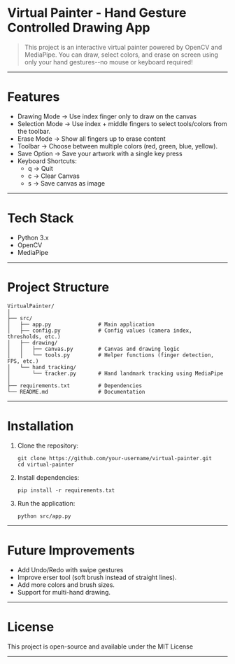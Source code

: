 # Virtual Painter - Hand Gesture Controlled Drawing App
> This project is an interactive virtual painter powered by OpenCV and MediaPipe. You can draw, select colors, and erase on screen using only your hand gestures--no mouse or keyboard required!

---

# Features

- Drawing Mode -> Use index finger only to draw on the canvas
- Selection Mode -> Use index + middle fingers to select tools/colors from the toolbar.
- Erase Mode -> Show all fingers up to erase content
- Toolbar -> Choose between multiple colors (red, green, blue, yellow).
- Save Option -> Save your artwork with a single key press
- Keyboard Shortcuts:
    - q -> Quit
    - c -> Clear Canvas
    - s -> Save canvas as image

---

# Tech Stack
- Python 3.x
- OpenCV 
- MediaPipe

---

# Project Structure
```
VirtualPainter/
│
├── src/
│   ├── app.py               # Main application
│   ├── config.py            # Config values (camera index, thresholds, etc.)
│   ├── drawing/
│   │   ├── canvas.py        # Canvas and drawing logic
│   │   └── tools.py         # Helper functions (finger detection, FPS, etc.)
│   └── hand_tracking/
│       └── tracker.py       # Hand landmark tracking using MediaPipe
│
├── requirements.txt         # Dependencies
└── README.md                # Documentation
```

---

# Installation
1. Clone the repository:
    ```
    git clone https://github.com/your-username/virtual-painter.git
    cd virtual-painter
    ```
2. Install dependencies:
    ```
    pip install -r requirements.txt
    ```
3. Run the application:
    ```
    python src/app.py
    ```

---

# Future Improvements
- Add Undo/Redo with swipe gestures
- Improve erser tool (soft brush instead of straight lines).
- Add more colors and brush sizes.
- Support for multi-hand drawing.

---

# License
This project is open-source and available under the MIT License

---



